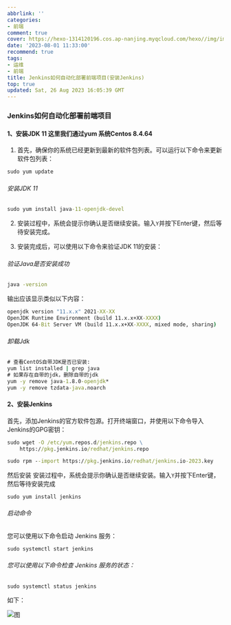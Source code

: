 ```yaml
---
abbrlink: ''
categories:
- 前端
comment: true
cover: https://hexo-1314120196.cos.ap-nanjing.myqcloud.com/hexo//img/image/6.jpg
date: '2023-08-01 11:33:00'
recommend: true
tags:
- 运维
- 前端
title: Jenkins如何自动化部署前端项目(安装Jenkins)
top: true
updated: Sat, 26 Aug 2023 16:05:39 GMT
---
```

### Jenkins如何自动化部署前端项目

#### 1、安装JDK 11 这里我们通过yum 系统Centos 8.4.64

1. 首先，确保你的系统已经更新到最新的软件包列表。可以运行以下命令来更新软件包列表：

```cmd
sudo yum update
```

###### 安装JDK 11

```cmd
sudo yum install java-11-openjdk-devel
```

2. 安装过程中，系统会提示你确认是否继续安装。输入`Y`并按下Enter键，然后等待安装完成。

4. 安装完成后，可以使用以下命令来验证JDK 11的安装：

###### 验证Java是否安装成功

```cmd
java -version
```

输出应该显示类似以下内容：

```cmd
openjdk version "11.x.x" 2021-XX-XX
OpenJDK Runtime Environment (build 11.x.x+XX-XXXX)
OpenJDK 64-Bit Server VM (build 11.x.x+XX-XXXX, mixed mode, sharing)
```

###### 卸载Jdk

```cmd
# 查看CentOS自带JDK是否已安装:
yum list installed | grep java
# 如果存在自带的jdk，删除自带的jdk
yum -y remove java-1.8.0-openjdk*
yum -y remove tzdata-java.noarch
```

#### 2、安装Jenkins

首先，添加Jenkins的官方软件包源。打开终端窗口，并使用以下命令导入Jenkins的GPG密钥：

```cmd
sudo wget -O /etc/yum.repos.d/jenkins.repo \
    https://pkg.jenkins.io/redhat/jenkins.repo

sudo rpm --import https://pkg.jenkins.io/redhat/jenkins.io-2023.key
```

然后安装  安装过程中，系统会提示你确认是否继续安装。输入`Y`并按下Enter键，然后等待安装完成 

`sudo yum install jenkins`

###### 启动命令

您可以使用以下命令启动 Jenkins 服务：

```cmd
sudo systemctl start jenkins
```

###### 您可以使用以下命令检查 Jenkins 服务的状态：

`sudo systemctl status jenkins`

如下：

![图](/img/demo.png)
